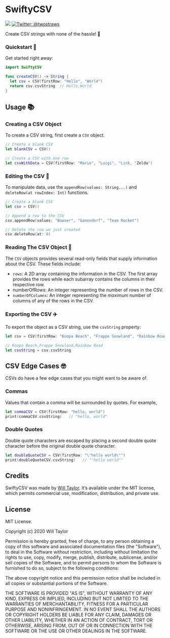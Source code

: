 # SwiftyCSV
<p>
    <img src="https://img.shields.io/badge/Swift-5.1-ff69b4.svg" />
    <a href="https://twitter.com/fire_at_will_">
        <img src="https://img.shields.io/badge/Contact-@fire_at_will_-lightgrey.svg?style=flat" alt="Twitter: @twostraws" />
    </a>
</p>

Create CSV strings with none of the hassle! 📝

### Quickstart 🚀
Get started right away:
```swift
import SwiftyCSV

func createCSV() -> String {
  let csv = CSV(firstRow: "Hello", "World")
  return csv.csvString  // Hello,World
}
```

## Usage 📚

### Creating a CSV Object 

To create a CSV string, first create a `CSV` object.

```swift
// Create a blank CSV
let blankCSV = CSV()

// Create a CSV with one row
let csvWithData = CSV(firstRow: "Mario", "Luigi", "Link, "Zelda")
```

### Editing the CSV 📝
To manipulate data, use the `appendRow(values: String...)` and `deleteRow(at rowIndex: Int)` functions.

```swift
// Create a blank CSV
let csv = CSV()

// Append a row to the CSV
csv.appendRow(values: "Bowser", "Ganondorf", "Team Rocket")

// Delete the row we just created
csv.deleteRow(at: 0)
```

### Reading The CSV Object 📖
The `CSV` objects provides several read-only fields that supply information about the CSV. These fields include:
- `rows`: A 2D array containing the information in the CSV. The first array provides the rows while each subarray contains the columns in their respective row.
- numberOfRows: An integer representing the number of rows in the CSV.
- `numberOfColumns`: An integer representing the *maximum* number of columns of any of the rows in the CSV.

### Exporting the CSV ✈️
To export the object as a CSV string, use the `csvString` property:

```swift
let csv = CSV(firstRow: "Koopa Beach", "Frappe Snowland", "Rainbow Road")

// Koopa Beach,Frappe Snowland,Rainbow Road
let csvString = csv.csvString
```

## CSV Edge Cases 🤓
CSVs do have a few edge cases that you might want to be aware of.

### Commas
Values that contain a comma will be surrounded by quotes. For example,

```swift
let commaCSV = CSV(firstRow: "hello, world")
print(commaCSV.csvString)   // "hello, world"
```

### Double Quotes
Double quote characters are escaped by placing a second double quote character before the original double quote character.

```swift
let doubleQuoteCSV = CSV(firstRow: "\"hello world\"")
print(doubleQuoteCSV.csvString)   // ""hello world"" 
```

## Credits

SwiftyCSV was made by [Will Taylor](https://twitter.com/fire_at_will_). It’s available under the MIT license, which permits commercial use, modification, distribution, and private use.

## License

MIT License.

Copyright (c) 2020 Will Taylor

Permission is hereby granted, free of charge, to any person obtaining a copy of this software and associated documentation files (the "Software"), to deal in the Software without restriction, including without limitation the rights to use, copy, modify, merge, publish, distribute, sublicense, and/or sell copies of the Software, and to permit persons to whom the Software is furnished to do so, subject to the following conditions:

The above copyright notice and this permission notice shall be included in all copies or substantial portions of the Software.

THE SOFTWARE IS PROVIDED "AS IS", WITHOUT WARRANTY OF ANY KIND, EXPRESS OR IMPLIED, INCLUDING BUT NOT LIMITED TO THE WARRANTIES OF MERCHANTABILITY, FITNESS FOR A PARTICULAR PURPOSE AND NONINFRINGEMENT. IN NO EVENT SHALL THE AUTHORS OR COPYRIGHT HOLDERS BE LIABLE FOR ANY CLAIM, DAMAGES OR OTHER LIABILITY, WHETHER IN AN ACTION OF CONTRACT, TORT OR OTHERWISE, ARISING FROM, OUT OF OR IN CONNECTION WITH THE SOFTWARE OR THE USE OR OTHER DEALINGS IN THE SOFTWARE.
